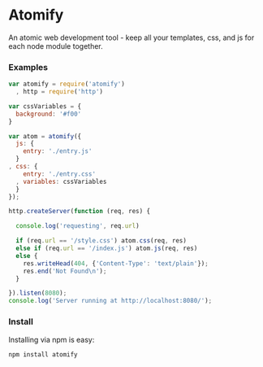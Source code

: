 Atomify
===============

An atomic web development tool - keep all your templates, css, and js for each node module together.

### Examples

```js
var atomify = require('atomify')
  , http = require('http')

var cssVariables = {
  background: '#f00'
}

var atom = atomify({
  js: {
    entry: './entry.js'
  }
, css: {
    entry: './entry.css'
  , variables: cssVariables
  }
});

http.createServer(function (req, res) {

  console.log('requesting', req.url)

  if (req.url == '/style.css') atom.css(req, res)
  else if (req.url == '/index.js') atom.js(req, res)
  else {
    res.writeHead(404, {'Content-Type': 'text/plain'});
    res.end('Not Found\n');
  }

}).listen(8080);
console.log('Server running at http://localhost:8080/');
```

### Install

Installing via npm is easy:

```bash
npm install atomify
```
